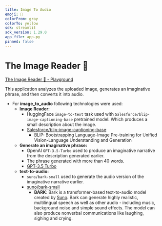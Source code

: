 ```yaml
---
title: Image To Audio
emoji: 📢
colorFrom: gray
colorTo: yellow
sdk: streamlit
sdk_version: 1.29.0
app_file: app.py
pinned: false
---
```


# The Image Reader 📢

[The Image Reader 📢 - Playground](www.google.com)

This application analyzes the uploaded image, generates an imaginative phrase, and then converts it into audio.

- For **image_to_audio** following technologies were used:
    - **Image Reader:** 
        - HuggingFace ```image-to-text``` task used with ```Salesforce/blip-image-captioning-base``` pretrained model. Which produces a small description about the image.
        - [Salesforce/blip-image-captioning-base](https://huggingface.co/Salesforce/blip-image-captioning-base)
            - BLIP: Bootstrapping Language-Image Pre-training for Unified Vision-Language Understanding and Generation
    - **Generate an imaginative phrase:**
        - OpenAI ```GPT-3.5-Turbo``` used to produce an imaginative narrative from the description generated earlier.
        - The phrase generated with more than 40 words.
        - [GPT-3.5 Turbo](https://openai.com/blog/gpt-3-5-turbo-fine-tuning-and-api-updates)
    - **text-to-audio:**
        - ```suno/bark-small``` used to generate the audio version of the imaginative narrative earlier.
        - [suno/bark-small](https://huggingface.co/suno/bark-small)
            - **BARK**: Bark is a transformer-based text-to-audio model created by [Suno](https://www.suno.ai/). Bark can generate highly realistic, multilingual speech as well as other audio - including music, background noise and simple sound effects. The model can also produce nonverbal communications like laughing, sighing and crying.
